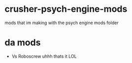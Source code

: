 # crusher-psych-engine-mods
mods that im making with the psych engine mods folder
# da mods
* Vs Roboscrew
uhhh thats it LOL
